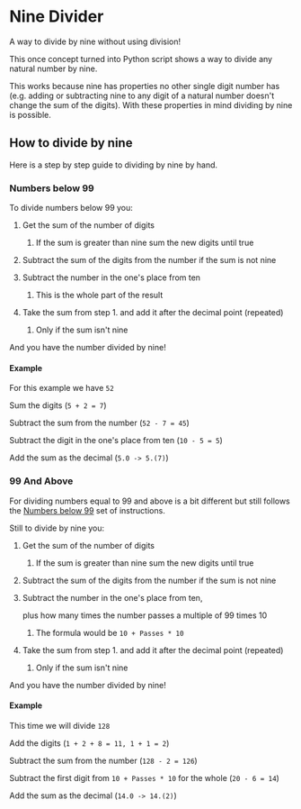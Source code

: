 # Nine Divider

A way to divide by nine without using division!

This once concept turned into Python script shows a way to divide any natural number by nine.

This works because nine has properties no other single digit number has (e.g. adding or subtracting nine to any digit of a natural number doesn't change the sum of the digits). With these properties in mind dividing by nine is possible.

## How to divide by nine

Here is a step by step guide to dividing by nine by hand.

### Numbers below 99

To divide numbers below 99 you:

1. Get the sum of the number of digits

   1. If the sum is greater than nine sum the new digits until true
2. Subtract the sum of the digits from the number if the sum is not nine
3. Subtract the number in the one's place from ten

   1. This is the whole part of the result
4. Take the sum from step 1. and add it after the decimal point (repeated)

   1. Only if the sum isn't nine

And you have the number divided by nine!

#### Example

For this example we have `52`

Sum the digits (`5 + 2 = 7`)

Subtract the sum from the number (`52 - 7 = 45`)

Subtract the digit in the one's place from ten (`10 - 5 = 5`)

Add the sum as the decimal (`5.0 -> 5.(7)`)

### 99 And Above

For dividing numbers equal to 99 and above is a bit different but still follows the [Numbers below 99](###Numbers-below-99) set of instructions.

Still to divide by nine you:

1. Get the sum of the number of digits

   1. If the sum is greater than nine sum the new digits until true
2. Subtract the sum of the digits from the number if the sum is not nine
3. Subtract the number in the one's place from ten,

   plus how many times the number passes a multiple of 99 times 10

   1. The formula would be `10 + Passes * 10`
4. Take the sum from step 1. and add it after the decimal point (repeated)

   1. Only if the sum isn't nine

And you have the number divided by nine!

#### Example

This time we will divide `128`

Add the digits (`1 + 2 + 8 = 11, 1 + 1 = 2`)

Subtract the sum from the number (`128 - 2 = 126`)

Subtract the first digit from `10 + Passes * 10` for the whole (`20 - 6 = 14`)

Add the sum as the decimal (`14.0 -> 14.(2)`)
